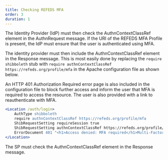 ```yaml
---
title: Checking REFEDS MFA
order: 3
duration: 1
---
```


The Identity Provider (IdP) must then check the AuthnContextClassRef element in the AuthnRequest message. If the URI
of the REFEDS MFA Profile is present, the IdP must ensure that the user is authenticated using MFA. 

The identity provider must then include the AuthnContextClassRef element in the Response message. This is most 
easily done by replacing the `require shibboleth` stub with `require authnContextClassRef https://refeds.org/profile/mfa` in the Apache configuration 
file as shown below.

An HTTP 401 Authorization Required error page is also included in the configuration file to block further access 
and inform the user that MFA is required to access the resource. The user is also provided with a link to 
reauthenticate with MFA.

```apache
<Location /auth/login>
    AuthType shibboleth 
    require authnContextClassRef https://refeds.org/profile/mfa
    ShibRequestSetting requireSession true
    ShibRequestSetting authnContextClassRef https://refeds.org/profile/mfa
    ErrorDocument 401 "<h1>Access denied: MFA required</h1>Multi-Factor Authentication is required to access this resource, but you have logged in without MFA confirmed.<p>You can try <a href=\"/Shibboleth.sso/Login?target=/auth/login&authnContextClassRef=https://refeds.org/profile/mfa\">logging in again with MFA</a>."
</Location>
```

The SP must check the AuthnContextClassRef element in the Response message.